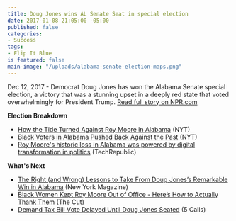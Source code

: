 ```yaml
---
title: Doug Jones wins AL Senate Seat in special election
date: 2017-01-08 21:05:00 -05:00
published: false
categories:
- Success
tags:
- Flip It Blue
is featured: false
main-image: "/uploads/alabama-senate-election-maps.png"
---
```


Dec 12, 2017 - Democrat Doug Jones has won the Alabama Senate special election, a victory that was a stunning upset in a deeply red state that voted overwhelmingly for President Trump. [Read full story on NPR.com](http://n.pr/2BYMd42)

**Election Breakdown**
* [How the Tide Turned Against Roy Moore in Alabama](http://nyti.ms/2kJGRmt) (NYT)
* [Black Voters in Alabama Pushed Back Against the Past](http://nyti.ms/2AUGRrn) (NYT)
* [Roy Moore's historic loss in Alabama was powered by digital transformation in politics](http://tek.io/2BvuUZy) (TechRepublic)

**What's Next**
* [The Right (and Wrong) Lessons to Take From Doug Jones’s Remarkable Win in Alabama](http://nym.ag/2kg2gUC) (New York Magazine)
* [Black Women Kept Roy Moore Out of Office - Here’s How to Actually Thank Them](http://bit.ly/2jTiV0l) (The Cut)
* [Demand Tax Bill Vote Delayed Until Doug Jones Seated](http://bit.ly/2AUfZH9) (5 Calls)